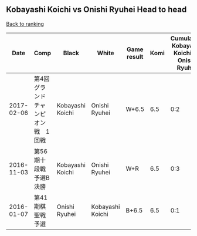## Kobayashi Koichi vs Onishi Ryuhei Head to head

[Back to ranking](../../index.md)




| **Date** | **Comp** | **Black** | **White** | **Game result** | **Komi** | **Cumulative Kobayashi Koichi vs Onishi Ryuhei** | **Kobayashi Koichi streak** | **Onishi Ryuhei streak** | 
| --- | --- | --- | --- | --- | --- | --- | --- | --- |
| 2017-02-06 | 第4回グランドチャンピオン戦　1回戦 | Kobayashi Koichi | Onishi Ryuhei | W+6.5 | 6.5 | 0:2 | 0 | 2 | 
| 2016-11-03 | 第56期十段戦　予選B決勝 | Kobayashi Koichi | Onishi Ryuhei | W+R | 6.5 | 0:3 | 0 | 3 | 
| 2016-01-07 | 第41期棋聖戦予選 | Onishi Ryuhei | Kobayashi Koichi | B+6.5 | 6.5 | 0:1 | 0 | 1 |




